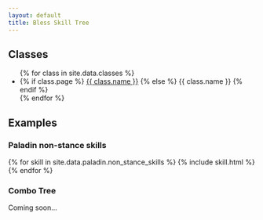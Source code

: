 ```yaml
---
layout: default
title: Bless Skill Tree
---
```


## Classes

<ul>
  {% for class in site.data.classes %}
    <li>
      {% if class.page %}
        <a href='{{ class.page }}.html'>{{ class.name }}</a>
      {% else %}
        {{ class.name }}
      {% endif %}    
    </li>
  {% endfor %}
</ul>

## Examples

### Paladin non-stance skills

{% for skill in site.data.paladin.non_stance_skills %}
  {% include skill.html %}
{% endfor %}

### Combo Tree

Coming soon...